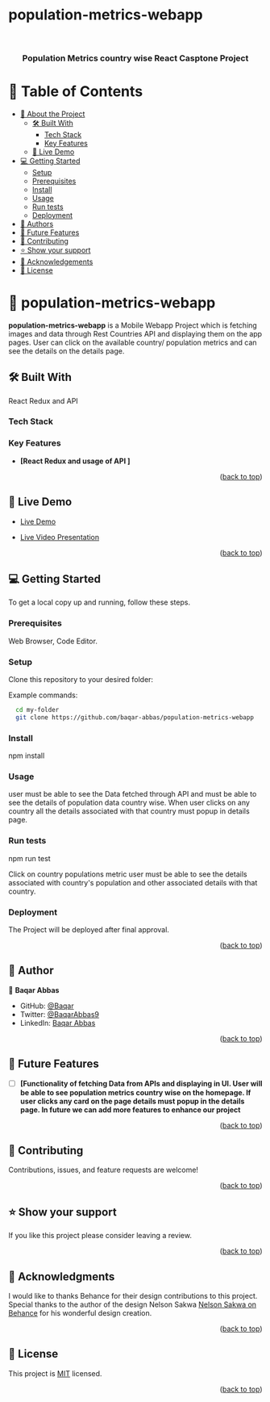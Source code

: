 # population-metrics-webapp
<a name="readme-top"></a>

<div align="center">
  
  <br/>

  <h3><b>Population Metrics country wise React Casptone Project</b></h3>

</div>

# 📗 Table of Contents

- [📖 About the Project](#about-project)
  - [🛠 Built With](#built-with)
    - [Tech Stack](#tech-stack)
    - [Key Features](#key-features)
  - [🚀 Live Demo](#live-demo)
- [💻 Getting Started](#getting-started)
  - [Setup](#setup)
  - [Prerequisites](#prerequisites)
  - [Install](#install)
  - [Usage](#usage)
  - [Run tests](#run-tests)
  - [Deployment](#triangular_flag_on_post-deployment)
- [👥 Authors](#authors)
- [🔭 Future Features](#future-features)
- [🤝 Contributing](#contributing)
- [⭐️ Show your support](#support)
- [🙏 Acknowledgements](#acknowledgements)
- [📝 License](#license)

# 📖 population-metrics-webapp <a name="about-project"></a>

**population-metrics-webapp** is a Mobile Webapp Project which is fetching images and data through Rest Countries API and displaying them on the app pages. User can click on the available country/ population metrics and can see the details on the details page. 

## 🛠 Built With <a name="built-with"></a>

React Redux and API 

### Tech Stack <a name="tech-stack"></a>

### Key Features <a name="key-features"></a>

- **[React Redux and usage of API ]**

<p align="right">(<a href="#readme-top">back to top</a>)</p>

## 🚀 Live Demo <a name="live-demo"> </a>

- [Live Demo](https://population-metrics-webapp.netlify.app/)

- [Live Video Presentation](https://www.loom.com/share/eda1496fd80a40e6b3a197712c9236cb)

<p align="right">(<a href="#readme-top">back to top</a>)</p>

## 💻 Getting Started <a name="getting-started"></a>

To get a local copy up and running, follow these steps.

### Prerequisites
Web Browser, Code Editor.

### Setup

Clone this repository to your desired folder:

Example commands:

```sh
  cd my-folder
  git clone https://github.com/baqar-abbas/population-metrics-webapp
```

### Install
npm install

### Usage
user must be able to see the Data fetched through API and must be able to see the details of population data country wise. When user clicks on any country all the details associated with that country must popup in details page. 

### Run tests
npm run test

Click on country populations metric user must be able to see the details associated with country's population and other associated details with that country.

### Deployment
The Project will be deployed after final approval.

<p align="right">(<a href="#readme-top">back to top</a>)</p>

## 👥 Author <a name="authors"></a>

👤 **Baqar Abbas**

- GitHub: [@Baqar](https://github.com/baqar-abbas)
- Twitter: [@BaqarAbbas9](https://twitter.com/BaqarAbbas9)
- LinkedIn: [Baqar Abbas](https://www.linkedin.com/in/baqar-abbas/)

<p align="right">(<a href="#readme-top">back to top</a>)</p>

## 🔭 Future Features <a name="future-features"></a>

- [ ] **[Functionality of fetching Data from APIs and displaying in UI. User will be able to see population metrics country wise on the homepage. If user clicks any card on the page details must popup in the details page. In future we can add more features to enhance our project**

<p align="right">(<a href="#readme-top">back to top</a>)</p>

## 🤝 Contributing <a name="contributing"></a>

Contributions, issues, and feature requests are welcome!

<p align="right">(<a href="#readme-top">back to top</a>)</p>

## ⭐️ Show your support <a name="support"></a>

If you like this project please consider leaving a review.

<p align="right">(<a href="#readme-top">back to top</a>)</p>

## 🙏 Acknowledgments <a name="acknowledgements"></a>

I would like to thanks Behance for their design contributions to this project. Special thanks to the author of the design Nelson Sakwa [Nelson Sakwa on Behance](https://www.behance.net/sakwadesignstudio) for his wonderful design creation.

<p align="right">(<a href="#readme-top">back to top</a>)</p>

## 📝 License <a name="license"></a>

This project is [MIT](./LICENSE.md) licensed.

<p align="right">(<a href="#readme-top">back to top</a>)</p>
<a name="readme-top"></a>
